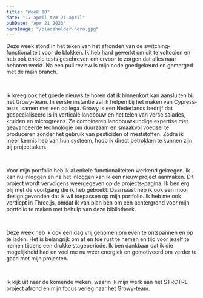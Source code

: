 ```yaml
---
title: "Week 10"
date: "17 april t/m 21 april"
pubDate: "Apr 21 2023"
heroImage: "/placeholder-hero.jpg"
---
```


Deze week stond in het teken van het afronden van de switching-functionaliteit voor de blokken. Ik heb hard gewerkt om dit te voltooien en heb ook enkele tests geschreven om ervoor te zorgen dat alles naar behoren werkt. Na een pull review is mijn code goedgekeurd en gemerged met de main branch.

&nbsp;

Ik kreeg ook het goede nieuws te horen dat ik binnenkort kan aansluiten bij het Growy-team. In eerste instantie zal ik helpen bij het maken van Cypress-tests, samen met een collega. Growy is een Nederlands bedrijf dat gespecialiseerd is in verticale landbouw en het telen van verse salades, kruiden en microgreens. Ze combineren landbouwkundige expertise met geavanceerde technologie om duurzaam en smaakvol voedsel te produceren zonder het gebruik van pesticiden of meststoffen. Zodra ik meer kennis heb van hun systeem, hoop ik direct betrokken te kunnen zijn bij projecttaken.

&nbsp;

Voor mijn portfolio heb ik al enkele functionaliteiten werkend gekregen. Ik kan nu inloggen en na het inloggen kan ik een nieuw project aanmaken. Dit project wordt vervolgens weergegeven op de projects-pagina. Ik ben erg blij met de voortgang die ik heb geboekt. Daarnaast heb ik ook een mooi design gevonden dat ik wil toepassen op mijn portfolio. Ik heb me ook verdiept in Three.js, omdat ik van plan ben om een achtergrond voor mijn portfolio te maken met behulp van deze bibliotheek.

&nbsp;

Deze week heb ik ook een dag vrij genomen om even te ontspannen en op te laden. Het is belangrijk om af en toe rust te nemen en tijd voor jezelf te nemen tijdens een drukke stageperiode. Ik ben dankbaar dat ik die mogelijkheid had en voel me nu weer energiek en gemotiveerd om verder te gaan met mijn projecten.

&nbsp;

Ik kijk uit naar de komende weken, waarin ik mijn werk aan het STRCTRL-project afrond en mijn focus verleg naar het Growy-team.

